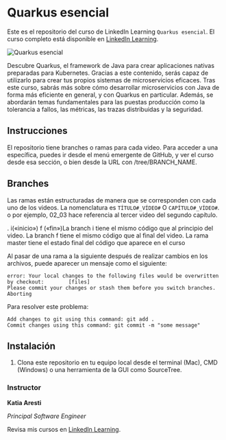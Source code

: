 # Quarkus esencial
Este es el repositorio del curso de LinkedIn Learning `Quarkus esencial`. El curso completo está disponible en  [LinkedIn Learning][lil-course-url].

![Quarkus esencial][lil-thumbnail-url] 

Descubre Quarkus, el framework de Java para crear aplicaciones nativas preparadas para Kubernetes. Gracias a este contenido, serás capaz de utilizarlo para crear tus propios sistemas de microservicios eficaces. Tras este curso, sabrás más sobre cómo desarrollar microservicios con Java de forma más eficiente en general, y con Quarkus en particular. Además, se abordarán temas fundamentales para las puestas producción como la tolerancia a fallos, las métricas, las trazas distribuidas y la seguridad.
## Instrucciones
El repositorio tiene branches o ramas para cada video. Para acceder a una específica, puedes ir desde el menú emergente de GitHub, y ver el curso desde esa sección, o bien desde la URL con /tree/BRANCH_NAME.

## Branches
Las ramas están estructuradas de manera que se corresponden con cada uno de los videos. La nomenclatura es  `TÍTULO#_VÍDEO#` O `CAPÍTULO#_VÍDEO#`. o por ejemplo, 02_03 hace referencia al tercer video del segundo capítulo.

. i(«inicio») f («fin»)La branch i tiene el mismo código que al principio del video. La branch f tiene el mismo código que al final del video. La rama master tiene el estado final del código que aparece en el curso

Al pasar de una rama a la siguiente después de realizar cambios en los archivos, puede aparecer un mensaje como el siguiente:

    error: Your local changes to the following files would be overwritten by checkout:        [files]
    Please commit your changes or stash them before you switch branches.
    Aborting

Para resolver este problema:
	
    Add changes to git using this command: git add .
	Commit changes using this command: git commit -m "some message"

## Instalación
1. Clona este repositorio en tu equipo local desde el terminal (Mac), CMD (Windows) o una herramienta de la GUI como SourceTree.

### Instructor

**Katia Aresti**

_Principal Software Engineer_

Revisa mis cursos en [LinkedIn Learning](https://www.linkedin.com/learning/instructors/katia-aresti).


[0]: # (Replace these placeholder URLs with actual course URLs)

[lil-course-url]: https://www.linkedin.com/learning/quarkus-esencial
[lil-thumbnail-url]: https://cdn.lynda.com/course/2428653/2428653-1641824030513-16x9.jpg


